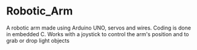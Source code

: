 # Robotic_Arm
A robotic arm made using Arduino UNO, servos and wires. Coding is done in embedded C. Works with a joystick to control the arm's position and to grab or drop light objects
